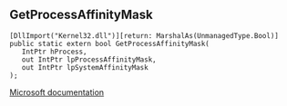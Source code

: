 ## GetProcessAffinityMask

```
[DllImport("Kernel32.dll")][return: MarshalAs(UnmanagedType.Bool)]
public static extern bool GetProcessAffinityMask(
   IntPtr hProcess,
   out IntPtr lpProcessAffinityMask,
   out IntPtr lpSystemAffinityMask
);
```

[Microsoft documentation](TODO)
